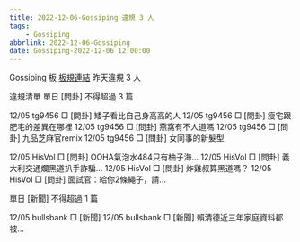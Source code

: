 ```yaml
---
title: 2022-12-06-Gossiping 違規 3 人
tags:
    - Gossiping
abbrlink: 2022-12-06-Gossiping
date: Gossiping-2022-12-06 12:00:00
---
```

Gossiping 板 [板規連結](https://www.ptt.cc/bbs/Gossiping/M.1637425085.A.07D.html)
昨天違規 3 人
<!-- more -->

違規清單
單日 [問卦] 不得超過 3 篇

12/05 tg9456 □ [問卦] 矮子看比自己身高高的人
12/05 tg9456 □ [問卦] 瘦宅跟肥宅的差異在哪裡
12/05 tg9456 □ [問卦] 燕窩有不人道嗎
12/05 tg9456 □ [問卦] 九品芝麻官remix
12/05 tg9456 □ [問卦] 女同事的新髮型

12/05 HisVol □ [問卦] OOHA氣泡水484只有柚子海…
12/05 HisVol □ [問卦] 義大利交通爛黑道扒手詐騙…
12/05 HisVol □ [問卦] 炸雞叔算黑道嗎？
12/05 HisVol □ [問卦] 面試官：給你2條繩子，請…

單日 [新聞] 不得超過 1 篇

12/05 bullsbank □ [新聞]
12/05 bullsbank □ [新聞] 賴清德近三年家庭資料都被…
